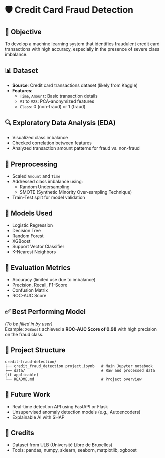 
# 🛡️ Credit Card Fraud Detection

## 📌 Objective
To develop a machine learning system that identifies fraudulent credit card transactions with high accuracy, especially in the presence of severe class imbalance.

## 📊 Dataset
- **Source**: Credit card transactions dataset (likely from Kaggle)
- **Features**:
  - `Time`, `Amount`: Basic transaction details
  - `V1` to `V28`: PCA-anonymized features
  - `Class`: 0 (non-fraud) or 1 (fraud)

## 🔍 Exploratory Data Analysis (EDA)
- Visualized class imbalance
- Checked correlation between features
- Analyzed transaction amount patterns for fraud vs. non-fraud

## 🧹 Preprocessing
- Scaled `Amount` and `Time`
- Addressed class imbalance using:
  - Random Undersampling
  - SMOTE (Synthetic Minority Over-sampling Technique)
- Train-Test split for model validation

## 🤖 Models Used
- Logistic Regression
- Decision Tree
- Random Forest
- XGBoost
- Support Vector Classifier
- K-Nearest Neighbors

## 📏 Evaluation Metrics
- Accuracy (limited use due to imbalance)
- Precision, Recall, F1-Score
- Confusion Matrix
- ROC-AUC Score

## ✅ Best Performing Model
_(To be filled in by user)_  
Example: `XGBoost` achieved a **ROC-AUC Score of 0.98** with high precision on the fraud class.

## 📁 Project Structure
```
credit-fraud-detection/
├── credit_fraud_detection project.ipynb   # Main Jupyter notebook
├── data/                                  # Raw and processed data (if applicable)
└── README.md                              # Project overview
```

## 🚀 Future Work
- Real-time detection API using FastAPI or Flask
- Unsupervised anomaly detection models (e.g., Autoencoders)
- Explainable AI with SHAP

## 🙌 Credits
- Dataset from ULB (Université Libre de Bruxelles)
- Tools: pandas, numpy, sklearn, seaborn, matplotlib, xgboost
